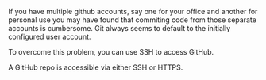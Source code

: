 
If you have multiple github accounts, say one for your office and another for personal use you may have found that commiting code from those separate accounts is cumbersome. Git always seems to default to the initially configured user account.

To overcome this problem, you can use SSH to access GitHub. 

A GitHub repo is accessible via either SSH or HTTPS.